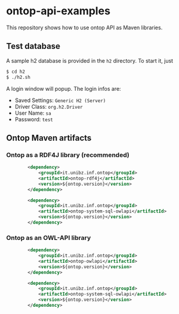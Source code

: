 ontop-api-examples
==============

This repository shows how to use ontop API as Maven libraries.

## Test database

A sample h2 database is provided in the `h2` directory. To start it, just

```bash
$ cd h2
$ ./h2.sh
```
A login window will popup. The login infos are:

- Saved Settings: `Generic H2 (Server)`
- Driver Class: `org.h2.Driver`
- User Name: `sa`
- Password: `test`

## Ontop Maven artifacts

### Ontop as a RDF4J library (recommended)

```xml
        <dependency>
            <groupId>it.unibz.inf.ontop</groupId>
            <artifactId>ontop-rdf4j</artifactId>
            <version>${ontop.version}</version>
        </dependency>
```

```xml
        <dependency>
            <groupId>it.unibz.inf.ontop</groupId>
            <artifactId>ontop-system-sql-owlapi</artifactId>
            <version>${ontop.version}</version>
        </dependency>
```

### Ontop as an OWL-API library

```xml        
        <dependency>
            <groupId>it.unibz.inf.ontop</groupId>
            <artifactId>ontop-owlapi</artifactId>
            <version>${ontop.version}</version>
        </dependency>
```
        
```xml
        <dependency>
            <groupId>it.unibz.inf.ontop</groupId>
            <artifactId>ontop-system-sql-owlapi</artifactId>
            <version>${ontop.version}</version>
        </dependency>
```
